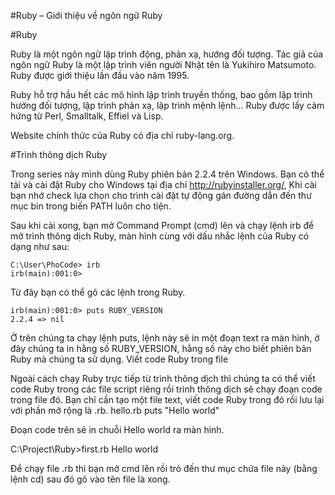 #Ruby – Giới thiệu về ngôn ngữ Ruby

#Ruby

Ruby là một ngôn ngữ lập trình động, phản xạ, hướng đối tượng. Tác giả của ngôn ngữ Ruby là một lập trình viên người Nhật tên là Yukihiro Matsumoto. Ruby được giới thiệu lần đầu vào năm 1995.

Ruby hỗ trợ hầu hết các mô hình lập trình truyền thống, bao gồm lập trình hướng đối tượng, lập trình phản xạ, lập trình mệnh lệnh… Ruby được lấy cảm hứng từ Perl, Smalltalk, Effiel và Lisp.

Website chính thức của Ruby có địa chỉ ruby-lang.org.

#Trình thông dịch Ruby

Trong series này mình dùng Ruby phiên bản 2.2.4 trên Windows. Bạn có thể tải và cài đặt Ruby cho Windows tại địa chỉ http://rubyinstaller.org/, Khi cài bạn nhớ check lựa chọn cho trình cài đặt tự động gán đường dẫn đến thư mục bin trong biến PATH luôn cho tiện.

Sau khi cài xong, bạn mở Command Prompt (cmd) lên và chạy lệnh irb để mở trình thông dịch Ruby, màn hình cùng với dấu nhắc lệnh của Ruby có dạng như sau:

```
C:\User\PhoCode> irb
irb(main):001:0>
```

Từ đây bạn có thể gõ các lệnh trong Ruby.

```
irb(main):001:0> puts RUBY_VERSION
2.2.4 => nil
```


Ở trên chúng ta chạy lệnh puts, lệnh này sẽ in một đoạn text ra màn hình, ở đây chúng ta in hằng số RUBY_VERSION, hằng số này cho biết phiên bản Ruby mà chúng ta sử dụng.
Viết code Ruby trong file

Ngoài cách chạy Ruby trực tiếp từ trình thông dịch thì chúng ta có thể viết code Ruby trong các file script riêng rồi trình thông dịch sẽ chạy đoạn code trong file đó. Bạn chỉ cần tạo một file text, viết code Ruby trong đó rồi lưu lại với phần mở rộng là .rb.
hello.rb
puts "Hello world"

Đoạn code trên sẽ in chuỗi Hello world ra màn hình.
	
C:\Project\Ruby>first.rb 
Hello world

Để chạy file .rb thì bạn mở cmd lên rồi trỏ đến thư mục chứa file này (bằng lệnh cd) sau đó gõ vào tên file là xong.
